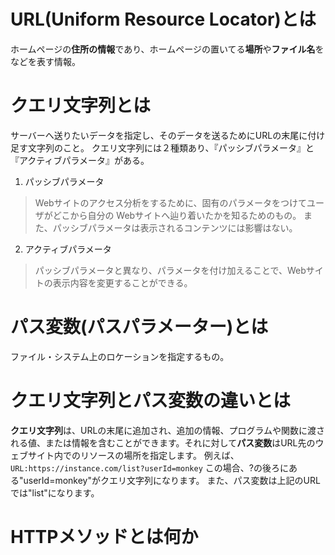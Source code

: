 # URL(Uniform Resource Locator)とは
ホームページの**住所の情報**であり、ホームページの置いてる**場所**や**ファイル名**をなどを表す情報。
# クエリ文字列とは
サーバーへ送りたいデータを指定し、そのデータを送るためにURLの末尾に付け足す文字列のこと。
クエリ文字列には２種類あり、『パッシブパラメータ』と『アクティブパラメータ』がある。
1. パッシブパラメータ
> Webサイトのアクセス分析をするために、固有のパラメータをつけてユーザがどこから自分の
> Webサイトへ辿り着いたかを知るためのもの。
> また、パッシブパラメータは表示されるコンテンツには影響はない。
2. アクティブパラメータ
> パッシブパラメータと異なり、パラメータを付け加えることで、Webサイトの表示内容を変更することができる。
# パス変数(パスパラメーター)とは
ファイル・システム上のロケーションを指定するもの。
# クエリ文字列とパス変数の違いとは
**クエリ文字列**は、URLの末尾に追加され、追加の情報、プログラムや関数に渡される値、または情報を含むことができます。それに対して**パス変数**はURL先のウェブサイト内でのリソースの場所を指定します。
例えば、
`URL:https://instance.com/list?userId=monkey`
この場合、?の後ろにある"userId=monkey"がクエリ文字列になります。
また、パス変数は上記のURLでは"list"になります。
# HTTPメソッドとは何か
